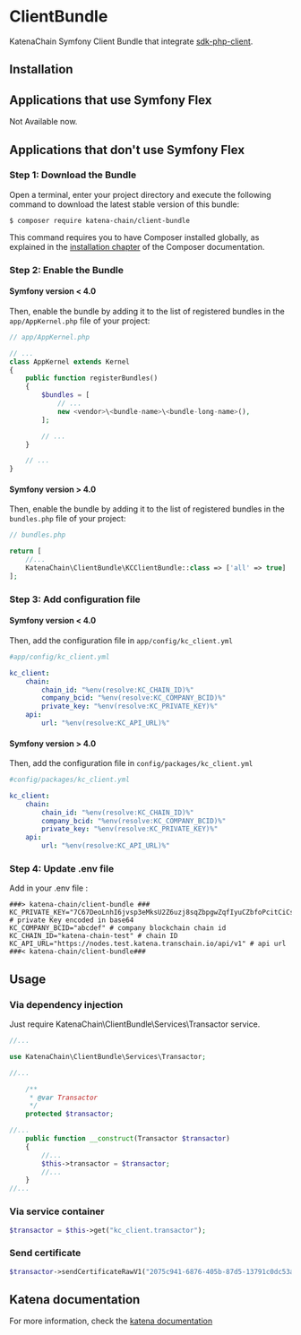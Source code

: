ClientBundle
============

KatenaChain Symfony Client Bundle that integrate [sdk-php-client](https://github.com/katena-chain/sdk-php-client).

## Installation

Applications that use Symfony Flex
----------------------------------

Not Available now.

Applications that don't use Symfony Flex
----------------------------------------

### Step 1: Download the Bundle

Open a terminal, enter your project directory and execute the
following command to download the latest stable version of this bundle:

```console
$ composer require katena-chain/client-bundle
```

This command requires you to have Composer installed globally, as explained
in the [installation chapter](https://getcomposer.org/doc/00-intro.md)
of the Composer documentation.

### Step 2: Enable the Bundle

#### Symfony version < 4.0
Then, enable the bundle by adding it to the list of registered bundles
in the `app/AppKernel.php` file of your project:

```php
// app/AppKernel.php

// ...
class AppKernel extends Kernel
{
    public function registerBundles()
    {
        $bundles = [
            // ...
            new <vendor>\<bundle-name>\<bundle-long-name>(),
        ];

        // ...
    }

    // ...
}
```

#### Symfony version > 4.0
Then, enable the bundle by adding it to the list of registered bundles
in the `bundles.php` file of your project:

```php
// bundles.php

return [
    //...
    KatenaChain\ClientBundle\KCClientBundle::class => ['all' => true]
];
```

### Step 3: Add configuration file

#### Symfony version < 4.0

Then, add the configuration file in `app/config/kc_client.yml`
```yaml
#app/config/kc_client.yml

kc_client:
    chain:
        chain_id: "%env(resolve:KC_CHAIN_ID)%"
        company_bcid: "%env(resolve:KC_COMPANY_BCID)%"
        private_key: "%env(resolve:KC_PRIVATE_KEY)%"
    api:
        url: "%env(resolve:KC_API_URL)%"

```

#### Symfony version > 4.0
Then, add the configuration file in `config/packages/kc_client.yml`
```yaml
#config/packages/kc_client.yml

kc_client:
    chain:
        chain_id: "%env(resolve:KC_CHAIN_ID)%"
        company_bcid: "%env(resolve:KC_COMPANY_BCID)%"
        private_key: "%env(resolve:KC_PRIVATE_KEY)%"
    api:
        url: "%env(resolve:KC_API_URL)%"
```

### Step 4: Update .env file

Add in your .env file :
```dotenv
###> katena-chain/client-bundle ###
KC_PRIVATE_KEY="7C67DeoLnhI6jvsp3eMksU2Z6uzj8sqZbpgwZqfIyuCZbfoPcitCiCsSp2EzCfkY52Mx58xDOyQLb1OhC7cL5A==" # private Key encoded in base64
KC_COMPANY_BCID="abcdef" # company blockchain chain id
KC_CHAIN_ID="katena-chain-test" # chain ID
KC_API_URL="https://nodes.test.katena.transchain.io/api/v1" # api url
###< katena-chain/client-bundle###
```
## Usage

### Via dependency injection

Just require KatenaChain\ClientBundle\Services\Transactor service.
```php
//...

use KatenaChain\ClientBundle\Services\Transactor;

//...

    /**
     * @var Transactor
     */
    protected $transactor;

//...
    public function __construct(Transactor $transactor)
    {
        //...
        $this->transactor = $transactor;
        //...
    }
//...
```
### Via service container

```php
$transactor = $this->get("kc_client.transactor");
```

### Send certificate

```php
$transactor->sendCertificateRawV1("2075c941-6876-405b-87d5-13791c0dc53a", "document_signature_value");
```

## Katena documentation

For more information, check the [katena documentation](https://doc.katena.transchain.io)
